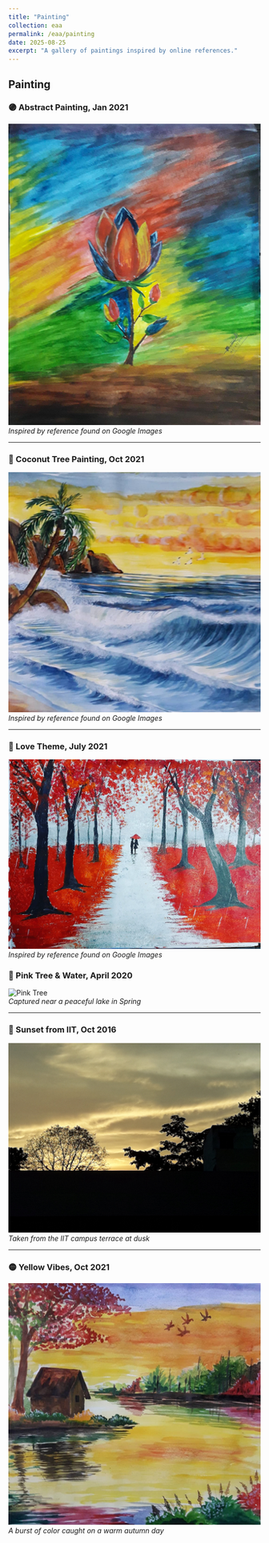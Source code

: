 ```yaml
---
title: "Painting"
collection: eaa
permalink: /eaa/painting
date: 2025-08-25
excerpt: "A gallery of paintings inspired by online references."
---
```


## Painting

### 🟣 Abstract Painting, Jan 2021  
![Abstract Painting](/images/eaa/2021-01-02_abstract_painting.jpeg)  
*Inspired by reference found on Google Images*

---

### 🌴 Coconut Tree Painting, Oct 2021  
![Coconut Tree](/images/eaa/2021-10-01-Painting_coconut_tree.jpg)  
*Inspired by reference found on Google Images*

---

### 💖 Love Theme, July 2021  
![Love Painting](/images/eaa/2021-07-30_painting_love.webp)  
*Inspired by reference found on Google Images*

### 🌸 Pink Tree & Water, April 2020  
![Pink Tree](/images/eaa/2020-04-27_pink_tree_water.jpg)  
*Captured near a peaceful lake in Spring*

---

### 🌇 Sunset from IIT, Oct 2016  
![Sunset](/images/eaa/2016-10-01-sunset_from_iit.jpg)  
*Taken from the IIT campus terrace at dusk*

---

### 🟡 Yellow Vibes, Oct 2021  
![Yellow](/images/eaa/2021-10-01-yellow.jpg)  
*A burst of color caught on a warm autumn day*